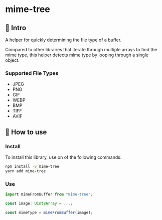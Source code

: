 # mime-tree

## 👋 Intro

A helper for quickly determining the file type of a buffer.

Compared to other libraries that iterate through multiple arrays to find the mime type,
this helper detects mime type by looping through a single object.

### Supported File Types

* JPEG
* PNG
* GIF
* WEBP
* BMP
* TIFF
* AVIF

## 🚀 How to use

### Install

To install this library, use on of the following commands:
```bash
npm install -S mime-tree
yarn add mime-tree
```

### Use

```typescript
import mimeFromBuffer from "mime-tree";

const image: Uint8Array = ...;

const mimeType = mimeFromBuffer(image);
```
